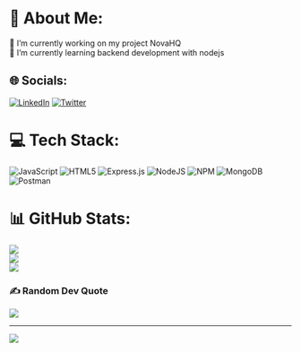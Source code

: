 # 💫 About Me:
🔭 I’m currently working on my project NovaHQ<br>🌱 I’m currently learning backend development with nodejs<br>


## 🌐 Socials:
[![LinkedIn](https://img.shields.io/badge/LinkedIn-%230077B5.svg?logo=linkedin&logoColor=white)](https://linkedin.com/in/great-diro) [![Twitter](https://img.shields.io/badge/Twitter-%231DA1F2.svg?logo=Twitter&logoColor=white)](https://twitter.com/ewoma_tc) 

# 💻 Tech Stack:
![JavaScript](https://img.shields.io/badge/javascript-%23323330.svg?style=for-the-badge&logo=javascript&logoColor=%23F7DF1E) ![HTML5](https://img.shields.io/badge/html5-%23E34F26.svg?style=for-the-badge&logo=html5&logoColor=white) ![Express.js](https://img.shields.io/badge/express.js-%23404d59.svg?style=for-the-badge&logo=express&logoColor=%2361DAFB) ![NodeJS](https://img.shields.io/badge/node.js-6DA55F?style=for-the-badge&logo=node.js&logoColor=white) ![NPM](https://img.shields.io/badge/NPM-%23000000.svg?style=for-the-badge&logo=npm&logoColor=white) ![MongoDB](https://img.shields.io/badge/MongoDB-%234ea94b.svg?style=for-the-badge&logo=mongodb&logoColor=white) ![Postman](https://img.shields.io/badge/Postman-FF6C37?style=for-the-badge&logo=postman&logoColor=white)
# 📊 GitHub Stats:
![](https://github-readme-stats.vercel.app/api?username=ewomatc&theme=radical&hide_border=false&include_all_commits=false&count_private=true)<br/>
![](https://github-readme-streak-stats.herokuapp.com/?user=ewomatc&theme=radical&hide_border=false)<br/>
![](https://github-readme-stats.vercel.app/api/top-langs/?username=ewomatc&theme=radical&hide_border=false&include_all_commits=false&count_private=true&layout=compact)

### ✍️ Random Dev Quote
![](https://quotes-github-readme.vercel.app/api?type=horizontal&theme=radical)

---
[![](https://visitcount.itsvg.in/api?id=ewomatc&icon=0&color=0)](https://visitcount.itsvg.in)

<!-- Proudly created with GPRM ( https://gprm.itsvg.in ) -->
